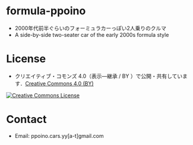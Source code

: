 # formula-ppoino
- 2000年代前半ぐらいのフォーミュラカーっぽい2人乗りのクルマ
- A side-by-side two-seater car of the early 2000s formula style

# License
- クリエイティブ・コモンズ 4.0（表示—継承 / BY ）で公開・共有しています．[Creative Commons 4.0 (BY)](https://creativecommons.org/licenses/by/4.0/)

<a rel="license" href="http://creativecommons.org/licenses/by/4.0/"><img alt="Creative Commons License" style="border-width:0" src="https://i.creativecommons.org/l/by/4.0/88x31.png" /></a>

# Contact
- Email: ppoino.cars.yy[a-t]gmail.com
